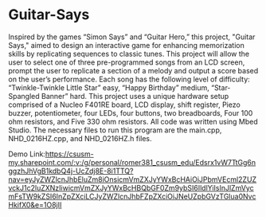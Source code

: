 # Guitar-Says
Inspired by the games “Simon Says” and “Guitar Hero,” this project, "Guitar Says," aimed to design an interactive game for enhancing memorization skills by replicating sequences to classic tunes.
This project will allow the user to select one of three pre-programmed songs from an LCD screen, prompt the user to replicate a section of a melody and output a score based on the user’s performance.
Each song has the following level of difficulty: “Twinkle-Twinkle Little Star” easy, “Happy Birthday” medium, “Star-Spangled Banner” hard. This project uses a unique hardware setup comprised of 
a Nucleo F401RE board, LCD display, shift register, Piezo buzzer, potentiometer, four LEDs, four buttons, two breadboards, Four 100 ohm resistors, and Five 330 ohm resistors. All code was written using Mbed Studio.
The necessary files to run this program are the main.cpp, NHD_0216HZ.cpp, and NHD_0216HZ.h files. 

Demo Link:https://csusm-my.sharepoint.com/:v:/g/personal/romer381_csusm_edu/Edsrx1vW7TtGg6nggzhJhVgB1kdbQ4j-UcZdj8E-8i1TTQ?nav=eyJyZWZlcnJhbEluZm8iOnsicmVmZXJyYWxBcHAiOiJPbmVEcml2ZUZvckJ1c2luZXNzIiwicmVmZXJyYWxBcHBQbGF0Zm9ybSI6IldlYiIsInJlZmVycmFsTW9kZSI6InZpZXciLCJyZWZlcnJhbFZpZXciOiJNeUZpbGVzTGlua0NvcHkifX0&e=1O8jII


